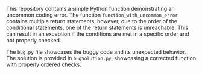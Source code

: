 This repository contains a simple Python function demonstrating an uncommon coding error. The function `function_with_uncommon_error` contains multiple return statements, however, due to the order of the conditional statements, one of the return statements is unreachable. This can result in an exception if the conditions are met in a specific order and not properly checked.

The `bug.py` file showcases the buggy code and its unexpected behavior. The solution is provided in `bugSolution.py`, showcasing a corrected function with properly ordered checks.